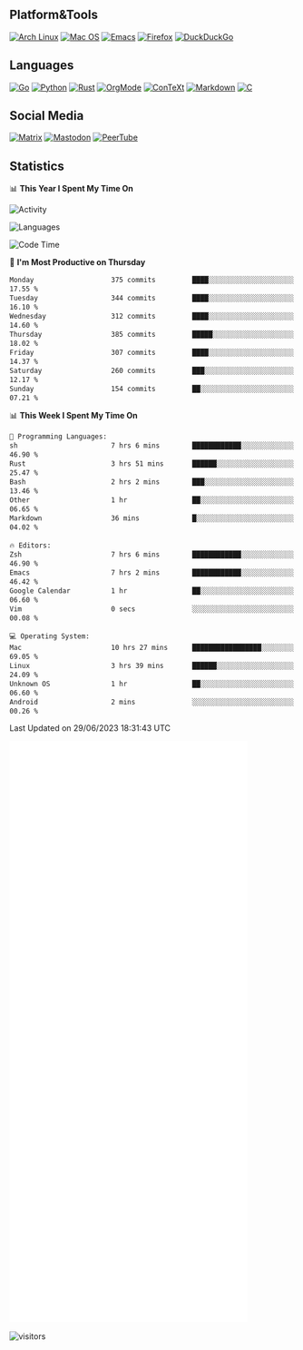 ## Platform&Tools

[![Arch Linux](https://img.shields.io/badge/ArchLinux-1793D1?logo=arch-linux&logoColor=fff&style=flat-square)](https://archlinux.org/)
[![Mac OS](https://img.shields.io/badge/MacOS-000000?style=flat-square&logo=macos&logoColor=F0F0F0)](https://www.apple.com/macos/)
[![Emacs](https://img.shields.io/badge/Emacs-%237F5AB6.svg?&style=flat-square&logo=gnu-emacs&logoColor=white)](https://www.gnu.org/software/emacs/)
[![Firefox](https://img.shields.io/badge/Firefox-FF7139?style=flat-square&logo=Firefox-Browser&logoColor=white)](https://firefox.com/)
[![DuckDuckGo](https://img.shields.io/badge/DuckDuckGo-DE5833?style=flat-square&logo=DuckDuckGo&logoColor=white)](https://duckduckgo.com/)

## Languages

[![Go](https://img.shields.io/badge/Golang-%2300ADD8.svg?style=flat-square&logo=go&logoColor=white)](https://golang.org/)
[![Python](https://img.shields.io/badge/Python-3670A0?style=flat-square&logo=python&logoColor=ffdd54)](https://www.python.org/)
[![Rust](https://img.shields.io/badge/Rust-%23000000.svg?style=flat-square&logo=rust&logoColor=white)](https://www.rust-lang.org/)
[![OrgMode](https://img.shields.io/badge/OrgMode-%23000000.svg?style=flat-square&logo=org&logoColor=white)](https://orgmode.org/)
[![ConTeXt](https://img.shields.io/badge/ConTeXt-%23008080.svg?style=flat-square&logo=latex&logoColor=white)](https://contextgarden.net/)
[![Markdown](https://img.shields.io/badge/MarkDown-%23000000.svg?style=flat-square&logo=markdown&logoColor=white)](https://daringfireball.net/projects/markdown/)
[![C](https://img.shields.io/badge/C-%2300599C.svg?style=flat-square&logo=c&logoColor=white)](https://www.iso.org/standard/74528.html)

## Social Media
<!--[![Telegram](https://img.shields.io/badge/SteamedFish-2CA5E0?style=social&logo=telegram&logoColor=white)](https://t.me/SteamedFish)-->

[![Matrix](https://img.shields.io/badge/SteamedFish-2CA5E0?style=social&logo=matrix&logoColor=black)](https://matrix.to/#/@i:steamedfish.org)
[![Mastodon](https://img.shields.io/mastodon/follow/109596467238113271?domain=https%3A%2F%2Fmastodon.steamedfish.org%2F&style=social)](https://steamedfish.org/@SteamedFish)
[![PeerTube](https://img.shields.io/badge/PeerTube-23000000.svg?logo=peertube&style=social)](https://peertube.steamedfish.org/)

## Statistics


📊 **This Year I Spent My Time On** 

![Activity](https://wakatime.com/share/@SteamedFish/7529f30a-f1b7-40a4-8d09-e6d855cb7a13.png)

![Languages](https://wakatime.com/share/@SteamedFish/1c5e5366-0e9e-40d8-ac85-d630f61b69c6.svg)

<!--START_SECTION:waka-->
![Code Time](http://img.shields.io/badge/Code%20Time-2%2C518%20hrs%204%20mins-blue)

📅 **I'm Most Productive on Thursday** 

```text
Monday                   375 commits         ████░░░░░░░░░░░░░░░░░░░░░   17.55 % 
Tuesday                  344 commits         ████░░░░░░░░░░░░░░░░░░░░░   16.10 % 
Wednesday                312 commits         ████░░░░░░░░░░░░░░░░░░░░░   14.60 % 
Thursday                 385 commits         █████░░░░░░░░░░░░░░░░░░░░   18.02 % 
Friday                   307 commits         ████░░░░░░░░░░░░░░░░░░░░░   14.37 % 
Saturday                 260 commits         ███░░░░░░░░░░░░░░░░░░░░░░   12.17 % 
Sunday                   154 commits         ██░░░░░░░░░░░░░░░░░░░░░░░   07.21 % 
```


📊 **This Week I Spent My Time On** 

```text
💬 Programming Languages: 
sh                       7 hrs 6 mins        ████████████░░░░░░░░░░░░░   46.90 % 
Rust                     3 hrs 51 mins       ██████░░░░░░░░░░░░░░░░░░░   25.47 % 
Bash                     2 hrs 2 mins        ███░░░░░░░░░░░░░░░░░░░░░░   13.46 % 
Other                    1 hr                ██░░░░░░░░░░░░░░░░░░░░░░░   06.65 % 
Markdown                 36 mins             █░░░░░░░░░░░░░░░░░░░░░░░░   04.02 % 

🔥 Editors: 
Zsh                      7 hrs 6 mins        ████████████░░░░░░░░░░░░░   46.90 % 
Emacs                    7 hrs 2 mins        ████████████░░░░░░░░░░░░░   46.42 % 
Google Calendar          1 hr                ██░░░░░░░░░░░░░░░░░░░░░░░   06.60 % 
Vim                      0 secs              ░░░░░░░░░░░░░░░░░░░░░░░░░   00.08 % 

💻 Operating System: 
Mac                      10 hrs 27 mins      █████████████████░░░░░░░░   69.05 % 
Linux                    3 hrs 39 mins       ██████░░░░░░░░░░░░░░░░░░░   24.09 % 
Unknown OS               1 hr                ██░░░░░░░░░░░░░░░░░░░░░░░   06.60 % 
Android                  2 mins              ░░░░░░░░░░░░░░░░░░░░░░░░░   00.26 % 
```


 Last Updated on 29/06/2023 18:31:43 UTC
<!--END_SECTION:waka-->


![Metrics](https://github.com/SteamedFish/SteamedFish/blob/master/github-metrics.svg)


![visitors](https://visitor-badge.laobi.icu/badge?page_id=SteamedFish.SteamedFish)
